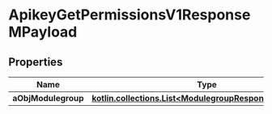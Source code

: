 
# ApikeyGetPermissionsV1ResponseMPayload

## Properties
| Name | Type | Description | Notes |
| ------------ | ------------- | ------------- | ------------- |
| **aObjModulegroup** | [**kotlin.collections.List&lt;ModulegroupResponseCompound&gt;**](ModulegroupResponseCompound.md) |  |  |



